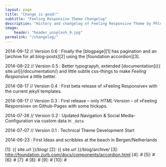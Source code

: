 ```yaml
---
layout: page
title: "Change is good!"
subtitle: "Feeling Responsive Theme Changelog"
description: "History and changelog of Feeling Responsive Theme by Phlow Media."
image:
    header: "header_unsplash_9.jpg"
permalink: "/changelog/"
---
```

2014-09-12 // Version 0.6
:   Finally the [blogpage][1] has pagination and an [archive for all blog-posts][2] using the [foundation accordion][3].

2014-08-22 // Version 0.5
:   Better typograpyh, extended [documentation]({{ site.url}}/documentation/) and little subtle css-things to make *Feeling Responsive* a little better.

2014-08-17 // Version 0.4
:   First beta release of »Feeling Responsive« with the current jekyll templates.

2014-08-17 // Version 0.3
:   First release – only *HTML-Version* – of »Feeling Responsive« on Github-Pages with some hickups.

2014-07-26 // Version 0.2
:   Updated Navigation & Social Media-Configuration via custom data in `_data`

2014-07-07 // Version 0.1
:   Technical Theme Development Start

2014-06-23
:   First Ideas and scribbles at the beach in Bergen/Netherlands





 [1]: {{ site.url }}/blog/
 [2]: {{ site.url }}/blog/archive/
 [3]: http://foundation.zurb.com/docs/components/accordion.html
 [4]: #
 [5]: #
 [6]: #
 [7]: #
 [8]: #
 [9]: #
 [10]: #